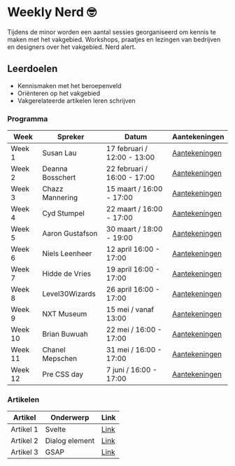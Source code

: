 # Weekly Nerd 🤓

Tijdens de minor worden een aantal sessies georganiseerd om kennis te maken met het vakgebied. 
Workshops, praatjes en lezingen van bedrijven en designers over het vakgebied. Nerd alert.

## Leerdoelen
- Kennismaken met het beroepenveld
- Oriënteren op het vakgebied
- Vakgerelateerde artikelen leren schrijven

### Programma

| Week    | Spreker             | Datum                      | Aantekeningen                                                                                              |
| ------- | ------------------- | -------------------------- | ---------------------------------------------------------------------------------------------------------- |
| Week 1  | Susan Lau           | 17 februari / 12:00 - 13:00 | [Aantekeningen](https://github.com/DennisHvA/weekly-nerd-2223/wiki/Week-1)                               |
| Week 2  | Deanna Bosschert    | 22 februari / 16:00 - 17:00 | [Aantekeningen](https://github.com/DennisHvA/weekly-nerd-2223/wiki/Week-2)                               |
| Week 3  | Chazz Mannering     | 15 maart / 16:00 - 17:00    | [Aantekeningen](https://github.com/DennisHvA/weekly-nerd-2223/wiki/Week-3)                               |
| Week 4  | Cyd Stumpel         | 22 maart / 16:00 - 17:00    | [Aantekeningen](https://github.com/DennisHvA/weekly-nerd-2223/wiki/Week-4)                               |
| Week 5  | Aaron Gustafson     | 30 maart / 18:00 - 19:00    | [Aantekeningen](https://github.com/DennisHvA/weekly-nerd-2223/wiki/Week-5)                               |
| Week 6  | Niels Leenheer      | 12 april 16:00 - 17:00      | [Aantekeningen](https://github.com/DennisHvA/weekly-nerd-2223/wiki/Week-6)                               |
| Week 7  | Hidde de Vries      | 19 april 16:00 - 17:00      | [Aantekeningen](https://github.com/DennisHvA/weekly-nerd-2223/wiki/Week-7)                               |
| Week 8  | Level30Wizards      | 26 april 16:00 - 17:00      | [Aantekeningen](https://github.com/DennisHvA/weekly-nerd-2223/wiki/Week-8)                               |
| Week 9  | NXT Museum          | 15 mei / vanaf 13:00        | [Aantekeningen](https://github.com/DennisHvA/weekly-nerd-2223/wiki/Week-9)                               |
| Week 10 | Brian Buwuah        | 22 mei / 16:00 - 17:00      | [Aantekeningen](https://github.com/DennisHvA/weekly-nerd-2223/wiki/Week-10)                              |
| Week 11 | Chanel Mepschen     | 31 mei / 16:00 - 17:00      | [Aantekeningen](https://github.com/DennisHvA/weekly-nerd-2223/wiki/Week-11)                              |
| Week 12 | Pre CSS day         | 7 juni / 16:00 - 17:00      | [Aantekeningen](https://github.com/DennisHvA/weekly-nerd-2223/wiki/Week-12)


### Artikelen

| Artikel   | Onderwerp         | Link                                                                                       |
| --------- | ----------------- | ------------------------------------------------------------------------------------------ |
| Artikel 1 | Svelte            | [Link](https://github.com/DennisHvA/weekly-nerd-2223/wiki/artikel-1)                        |
| Artikel 2 | Dialog element    | [Link](https://github.com/DennisHvA/weekly-nerd-2223/wiki/artikel-2)                        |
| Artikel 3 | GSAP              | [Link](https://github.com/DennisHvA/weekly-nerd-2223/wiki/artikel-3)                        |